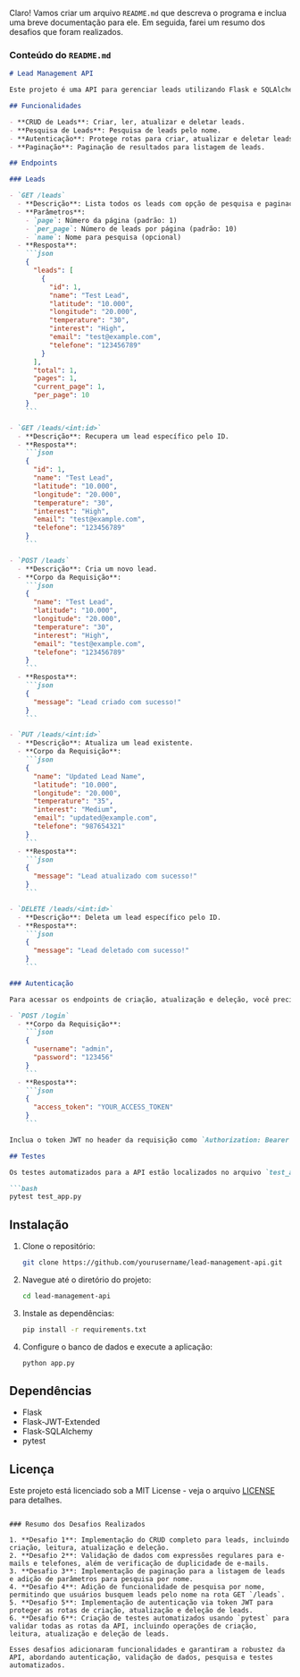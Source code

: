 Claro! Vamos criar um arquivo `README.md` que descreva o programa e inclua uma breve documentação para ele. Em seguida, farei um resumo dos desafios que foram realizados.

### Conteúdo do `README.md`

```markdown
# Lead Management API

Este projeto é uma API para gerenciar leads utilizando Flask e SQLAlchemy. A API permite criar, ler, atualizar e deletar leads, e inclui funcionalidades de pesquisa e autenticação via JWT.

## Funcionalidades

- **CRUD de Leads**: Criar, ler, atualizar e deletar leads.
- **Pesquisa de Leads**: Pesquisa de leads pelo nome.
- **Autenticação**: Protege rotas para criar, atualizar e deletar leads usando tokens JWT.
- **Paginação**: Paginação de resultados para listagem de leads.

## Endpoints

### Leads

- `GET /leads`
  - **Descrição**: Lista todos os leads com opção de pesquisa e paginação.
  - **Parâmetros**:
    - `page`: Número da página (padrão: 1)
    - `per_page`: Número de leads por página (padrão: 10)
    - `name`: Nome para pesquisa (opcional)
  - **Resposta**:
    ```json
    {
      "leads": [
        {
          "id": 1,
          "name": "Test Lead",
          "latitude": "10.000",
          "longitude": "20.000",
          "temperature": "30",
          "interest": "High",
          "email": "test@example.com",
          "telefone": "123456789"
        }
      ],
      "total": 1,
      "pages": 1,
      "current_page": 1,
      "per_page": 10
    }
    ```

- `GET /leads/<int:id>`
  - **Descrição**: Recupera um lead específico pelo ID.
  - **Resposta**:
    ```json
    {
      "id": 1,
      "name": "Test Lead",
      "latitude": "10.000",
      "longitude": "20.000",
      "temperature": "30",
      "interest": "High",
      "email": "test@example.com",
      "telefone": "123456789"
    }
    ```

- `POST /leads`
  - **Descrição**: Cria um novo lead.
  - **Corpo da Requisição**:
    ```json
    {
      "name": "Test Lead",
      "latitude": "10.000",
      "longitude": "20.000",
      "temperature": "30",
      "interest": "High",
      "email": "test@example.com",
      "telefone": "123456789"
    }
    ```
  - **Resposta**:
    ```json
    {
      "message": "Lead criado com sucesso!"
    }
    ```

- `PUT /leads/<int:id>`
  - **Descrição**: Atualiza um lead existente.
  - **Corpo da Requisição**:
    ```json
    {
      "name": "Updated Lead Name",
      "latitude": "10.000",
      "longitude": "20.000",
      "temperature": "35",
      "interest": "Medium",
      "email": "updated@example.com",
      "telefone": "987654321"
    }
    ```
  - **Resposta**:
    ```json
    {
      "message": "Lead atualizado com sucesso!"
    }
    ```

- `DELETE /leads/<int:id>`
  - **Descrição**: Deleta um lead específico pelo ID.
  - **Resposta**:
    ```json
    {
      "message": "Lead deletado com sucesso!"
    }
    ```

### Autenticação

Para acessar os endpoints de criação, atualização e deleção, você precisa estar autenticado. Use o endpoint `/login` para obter um token JWT:

- `POST /login`
  - **Corpo da Requisição**:
    ```json
    {
      "username": "admin",
      "password": "123456"
    }
    ```
  - **Resposta**:
    ```json
    {
      "access_token": "YOUR_ACCESS_TOKEN"
    }
    ```

Inclua o token JWT no header da requisição como `Authorization: Bearer YOUR_ACCESS_TOKEN`.

## Testes

Os testes automatizados para a API estão localizados no arquivo `test_app.py`. Para executar os testes, use o comando:

```bash
pytest test_app.py
```

## Instalação

1. Clone o repositório:
   ```bash
   git clone https://github.com/yourusername/lead-management-api.git
   ```

2. Navegue até o diretório do projeto:
   ```bash
   cd lead-management-api
   ```

3. Instale as dependências:
   ```bash
   pip install -r requirements.txt
   ```

4. Configure o banco de dados e execute a aplicação:
   ```bash
   python app.py
   ```

## Dependências

- Flask
- Flask-JWT-Extended
- Flask-SQLAlchemy
- pytest

## Licença

Este projeto está licenciado sob a MIT License - veja o arquivo [LICENSE](LICENSE) para detalhes.
```

### Resumo dos Desafios Realizados

1. **Desafio 1**: Implementação do CRUD completo para leads, incluindo criação, leitura, atualização e deleção.
2. **Desafio 2**: Validação de dados com expressões regulares para e-mails e telefones, além de verificação de duplicidade de e-mails.
3. **Desafio 3**: Implementação de paginação para a listagem de leads e adição de parâmetros para pesquisa por nome.
4. **Desafio 4**: Adição de funcionalidade de pesquisa por nome, permitindo que usuários busquem leads pelo nome na rota GET `/leads`.
5. **Desafio 5**: Implementação de autenticação via token JWT para proteger as rotas de criação, atualização e deleção de leads.
6. **Desafio 6**: Criação de testes automatizados usando `pytest` para validar todas as rotas da API, incluindo operações de criação, leitura, atualização e deleção de leads.

Esses desafios adicionaram funcionalidades e garantiram a robustez da API, abordando autenticação, validação de dados, pesquisa e testes automatizados.